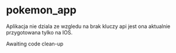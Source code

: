 # pokemon_app

Aplikacja nie dziala ze wzgledu na brak kluczy api jest ona aktualnie przygotowana tylko na IOS.

Awaiting code clean-up
